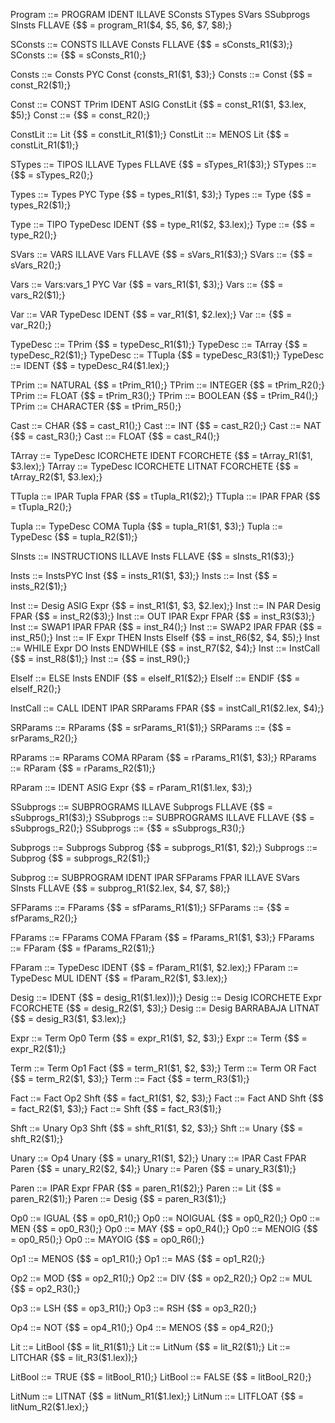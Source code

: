 Program ::= PROGRAM IDENT ILLAVE SConsts STypes SVars SSubprogs SInsts FLLAVE
    {$$ = program_R1($4, $5, $6, $7, $8);}

SConsts ::= CONSTS ILLAVE Consts FLLAVE
    {$$ = sConsts_R1($3);}
SConsts ::=
    {$$ = sConsts_R1();}

Consts ::= Consts PYC Const
    {consts_R1($1, $3);}
Consts ::= Const
    {$$ = const_R2($1);}


Const ::= CONST TPrim IDENT ASIG ConstLit
    {$$ = const_R1($1, $3.lex, $5);}
Const ::= 
    {$$ = const_R2();}

ConstLit ::= Lit
    {$$ = constLit_R1($1);}
ConstLit ::= MENOS Lit
    {$$ = constLit_R1($1);}

STypes ::= TIPOS ILLAVE Types FLLAVE
    {$$ = sTypes_R1($3);}
STypes ::= 
    {$$ = sTypes_R2();}

Types ::= Types PYC Type
    {$$ = types_R1($1, $3);}
Types ::= Type
    {$$ = types_R2($1);}

Type ::= TIPO TypeDesc IDENT
    {$$ = type_R1($2, $3.lex);}
Type ::=
    {$$ = type_R2();}

SVars ::= VARS ILLAVE Vars FLLAVE
    {$$ = sVars_R1($3);}
SVars ::=
    {$$ = sVars_R2();}

Vars ::= Vars:vars_1 PYC Var
    {$$ = vars_R1($1, $3);}
Vars ::=
    {$$ = vars_R2($1);}

Var ::= VAR TypeDesc IDENT
    {$$ = var_R1($1, $2.lex);}
Var ::=
    {$$ = var_R2();}

TypeDesc ::= TPrim
    {$$ = typeDesc_R1($1);}
TypeDesc ::= TArray
    {$$ = typeDesc_R2($1);}
TypeDesc ::= TTupla
    {$$ = typeDesc_R3($1);}
TypeDesc ::= IDENT
    {$$ = typeDesc_R4($1.lex);}

TPrim ::= NATURAL
    {$$ = tPrim_R1();}
TPrim ::= INTEGER
    {$$ = tPrim_R2();}
TPrim ::= FLOAT
    {$$ = tPrim_R3();}
TPrim ::= BOOLEAN
    {$$ = tPrim_R4();}
TPrim ::= CHARACTER
    {$$ = tPrim_R5();}

Cast ::= CHAR
    {$$ = cast_R1();}
Cast ::= INT
    {$$ = cast_R2();}
Cast ::= NAT
    {$$ = cast_R3();}
Cast ::= FLOAT
    {$$ = cast_R4();}

TArray ::= TypeDesc ICORCHETE IDENT FCORCHETE
    {$$ = tArray_R1($1, $3.lex);}
TArray ::= TypeDesc ICORCHETE LITNAT FCORCHETE
    {$$ = tArray_R2($1, $3.lex);}

TTupla ::= IPAR Tupla FPAR
    {$$ = tTupla_R1($2);}
TTupla ::= IPAR FPAR
    {$$ = tTupla_R2();}

Tupla ::= TypeDesc COMA Tupla
    {$$ = tupla_R1($1, $3);}
Tupla ::= TypeDesc
    {$$ = tupla_R2($1);}

SInsts ::= INSTRUCTIONS ILLAVE Insts FLLAVE
    {$$ = sInsts_R1($3);}

Insts ::= InstsPYC Inst
    {$$ = insts_R1($1, $3);}
Insts ::= Inst
    {$$ = insts_R2($1);}

Inst ::= Desig ASIG Expr
    {$$ = inst_R1($1, $3, $2.lex);}
Inst ::= IN PAR Desig FPAR
    {$$ = inst_R2($3);}
Inst ::= OUT IPAR Expr FPAR
    {$$ = inst_R3($3);}
Inst ::= SWAP1 IPAR FPAR
    {$$ = inst_R4();}
Inst ::= SWAP2 IPAR FPAR
    {$$ = inst_R5();}
Inst ::= IF Expr THEN Insts ElseIf
    {$$ = inst_R6($2, $4, $5);}
Inst ::= WHILE Expr DO Insts ENDWHILE
    {$$ = inst_R7($2, $4);}
Inst ::= InstCall
    {$$ = inst_R8($1);}
Inst ::=
    {$$ = inst_R9();}

ElseIf ::= ELSE Insts ENDIF
    {$$ = elseIf_R1($2);}
ElseIf ::= ENDIF
    {$$ = elseIf_R2();}

InstCall ::= CALL IDENT IPAR SRParams FPAR
    {$$ = instCall_R1($2.lex, $4);}

SRParams ::= RParams
    {$$ = srParams_R1($1);}
SRParams ::=
    {$$ = srParams_R2();}

RParams ::= RParams COMA RParam
    {$$ = rParams_R1($1, $3);}
RParams ::= RParam
    {$$ = rParams_R2($1);}

RParam ::= IDENT ASIG Expr
    {$$ = rParam_R1($1.lex, $3);}

SSubprogs ::= SUBPROGRAMS ILLAVE Subprogs FLLAVE
    {$$ = sSubprogs_R1($3);}
SSubprogs ::= SUBPROGRAMS ILLAVE FLLAVE
    {$$ = sSubprogs_R2();}
SSubprogs ::=
    {$$ = sSubprogs_R3();}

Subprogs ::= Subprogs Subprog
    {$$ = subprogs_R1($1, $2);}
Subprogs ::= Subprog
    {$$ = subprogs_R2($1);}

Subprog ::= SUBPROGRAM IDENT IPAR SFParams FPAR ILLAVE SVars SInsts FLLAVE
    {$$ = subprog_R1($2.lex, $4, $7, $8);}

SFParams ::= FParams 
    {$$ = sfParams_R1($1);}
SFParams ::= 
    {$$ = sfParams_R2();}

FParams ::= FParams COMA FParam 
    {$$ = fParams_R1($1, $3);}
FParams ::= FParam 
    {$$ = fParams_R2($1);}

FParam ::= TypeDesc IDENT 
    {$$ = fParam_R1($1, $2.lex);}
FParam ::= TypeDesc MUL IDENT 
    {$$ = fParam_R2($1, $3.lex);}

Desig ::= IDENT 
    {$$ = desig_R1($1.lex)));}
Desig ::= Desig ICORCHETE Expr FCORCHETE 
    {$$ = desig_R2($1, $3);}
Desig ::= Desig BARRABAJA LITNAT 
    {$$ = desig_R3($1, $3.lex);}

Expr ::= Term Op0 Term 
    {$$ = expr_R1($1, $2, $3);}
Expr ::= Term 
    {$$ = expr_R2($1);}

Term ::= Term Op1 Fact 
    {$$ = term_R1($1, $2, $3);}
Term ::= Term OR Fact 
    {$$ = term_R2($1, $3);}
Term ::= Fact 
    {$$ = term_R3($1);}

Fact ::= Fact Op2 Shft 
    {$$ = fact_R1($1, $2, $3);}
Fact ::= Fact AND Shft 
    {$$ = fact_R2($1, $3);}
Fact ::= Shft 
    {$$ = fact_R3($1);}

Shft ::= Unary Op3 Shft 
    {$$ = shft_R1($1, $2, $3);}
Shft ::= Unary 
    {$$ = shft_R2($1);}

Unary ::= Op4 Unary 
    {$$ = unary_R1($1, $2);}
Unary ::= IPAR Cast FPAR Paren 
    {$$ = unary_R2($2, $4);}
Unary ::= Paren 
    {$$ = unary_R3($1);}

Paren ::= IPAR Expr FPAR 
    {$$ = paren_R1($2);}
Paren ::= Lit 
    {$$ = paren_R2($1);}
Paren ::= Desig 
    {$$ = paren_R3($1);}

Op0 ::= IGUAL 
    {$$ = op0_R1();}
Op0 ::= NOIGUAL 
    {$$ = op0_R2();}
Op0 ::= MEN 
    {$$ = op0_R3();}
Op0 ::= MAY 
    {$$ = op0_R4();}
Op0 ::= MENOIG 
    {$$ = op0_R5();}
Op0 ::= MAYOIG 
    {$$ = op0_R6();}

Op1 ::= MENOS 
    {$$ = op1_R1();}
Op1 ::= MAS 
    {$$ = op1_R2();}

Op2 ::= MOD 
    {$$ = op2_R1();}
Op2 ::= DIV 
    {$$ = op2_R2();}
Op2 ::= MUL 
    {$$ = op2_R3();}

Op3 ::= LSH 
    {$$ = op3_R1();}
Op3 ::= RSH 
    {$$ = op3_R2();}

Op4 ::= NOT 
    {$$ = op4_R1();}
Op4 ::= MENOS 
    {$$ = op4_R2();}

Lit ::= LitBool 
    {$$ = lit_R1($1);}
Lit ::= LitNum 
    {$$ = lit_R2($1);}
Lit ::= LITCHAR 
    {$$ = lit_R3($1.lex));}

LitBool ::= TRUE 
    {$$ = litBool_R1();}
LitBool ::= FALSE 
    {$$ = litBool_R2();}

LitNum ::= LITNAT 
    {$$ = litNum_R1($1.lex);}
LitNum ::= LITFLOAT 
    {$$ = litNum_R2($1.lex);}
